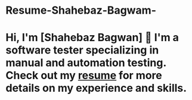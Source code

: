 # Resume-Shahebaz-Bagwam-
# Hi, I'm [Shahebaz Bagwan] 👋  I'm a software tester specializing in manual and automation testing. Check out my [resume](https://your-resume-link.com) for more details on my experience and skills.
